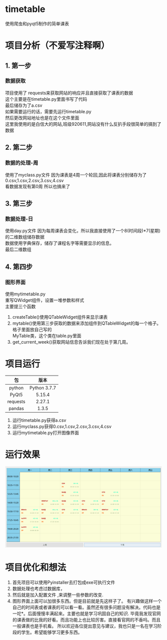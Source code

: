 # timetable

使用爬虫和pyqt5制作的简单课表

# 项目分析（不爱写注释啊）
## 1. 第一步
### 数据获取
项目使用了 requests来获取网站的响应并且直接获取了课表的数据  
这个主要是在timetable.py里面书写了代码  
最后储存为了a.csv  
如果需要运行的话，需要先运行timetable.py  
然后更改网站地址也是在这个文件里面  
这里我使用的是白信大的网站,班级920611,网站没有什么反扒手段很简单的搞到了数据  

## 2. 第二步
### 数据的处理-周
使用了myclass.py文件
因为课表是4周一个轮回,因此将课表分别储存为了0.csv,1.csv,2.csv,3.csv,4.csv  
看数据发现有第0周 所以也搞来了

## 3. 第三步
### 数据处理-日
使用day.py文件
因为每周课表会变化，所以我直接使用了一个8(时间段)*7(星期)的二维数组储存数据  
数据使用字典保存，储存了课程名字等需要显示的信息。  
最后二维数组

## 4. 第四步
### 图形界面
使用mytimetable.py  
重写QWidget组件，设置一堆参数和样式  
主要提三个函数
1. createTable()使用QTableWidget组件来显示课表
2. mytable()使用第三步获取的数据来添加组件到QTableWidget的每一个格子。格子里面放自己写的  
MyTable类，这个类在table.py里面
3. get_current_week()获取网站信息告诉我们现在处于第几周。

# 项目运行
|包|版本|
|:---:|:---:|
|python| Python 3.7.7|
|PyQt5 |5.15.4|
|requests|2.27.1|
|pandas|1.3.5|

1.  运行timetable.py获得a.csv
2.  运行myclass.py获得0.csv,1.csv,2.csv,3.csv,4.csv
3.  运行mytimetable.py打开图像界面

# 运行效果
![运行效果](./image/screenshot0.png "截图")

# 项目优化和想法
1. 首先项目可以使用Pyinstaller去打包成exe可执行文件  
2. 数据处理也考虑过数据库，
3. 然后就是加入配置文件 ,来调整一些参数的改变.
4. 图形界面上面可以加很多东西。但是目前就是先这样子了。
有兴趣做这样一个自己的时间表或者课表的可以看一看。虽然还有很多问题没有解决。代码也是一坨*。后面慢慢丰满起来。主要也就是学习巩固自己的知识.
毕竟我发现官网的课表做的比我的好看。而且功能上也比较厉害。直接看官网的不香吗。而且一般课表也是手机看。
所以欢迎各位提出意见与建议，我也只是一名在学习阶段的学生。希望能够学习更多东西。